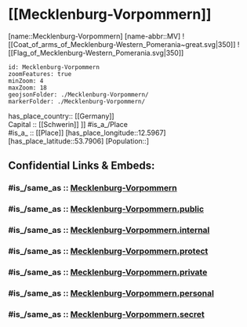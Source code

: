﻿---
archives_at: '[[_Standards/WikiData/WD~Q28737515]]'
area: 23174
BHCL_UUID: 1f2bf35e-5d93-49e4-bdd5-a86e453d7271
capital: '[[_Standards/WikiData/WD~Schwerin]]'
coat_of_arms: "[[_Standards/WikiData/WD~coat of arms of Mecklenburg-Vorpommern]]"
coat_of_arms_image: "http://commons.wikimedia.org/wiki/Special:FilePath/Coat%20of%20arms%20of%20Mecklenburg-Western%20Pomerania%20%28great%29.svg"
Commons_category: Mecklenburg-Vorpommern
Commons_gallery: Mecklenburg-Vorpommern
Confidential: public
contains_the_administrative_territorial_entity:
- '[[_Standards/WikiData/WD~Schwerin]]'
- '[[_Standards/WikiData/WD~Rostock]]'
- "[[_Standards/WikiData/WD~Nordwestmecklenburg District]]"
- "[[_Standards/WikiData/WD~Rostock District]]"
- "[[_Standards/WikiData/WD~Mecklenburgische Seenplatte District]]"
- "[[_Standards/WikiData/WD~Ludwigslust-Parchim District]]"
- "[[_Standards/WikiData/WD~Vorpommern-Rügen District]]"
- "[[_Standards/WikiData/WD~Vorpommern-Greifswald District]]"
coordinates_of_easternmost_point: "Point(14.416666666 53.333333333)"
coordinates_of_northernmost_point: "Point(13.433333333 54.683333333)"
coordinates_of_southernmost_point: "Point(11.383333333 53.1)"
coordinates_of_westernmost_point: "Point(10.6 53.366666666)"
coordinate_location: "Point(12.5 53.75)"
country: '[[_Standards/WikiData/WD~Germany]]'
detail_map:
- "http://commons.wikimedia.org/wiki/Special:FilePath/Mecklenburg-Vorpommern.gif"
- "http://commons.wikimedia.org/wiki/Special:FilePath/Mecklenburg-Vorpommern%2C%20administrative%20divisions%20-%20de%20-%20colored.svg"
Dewey_Decimal_Classification: 2--4317
economy_of_topic: "[[_Standards/WikiData/WD~economy of Mecklenburg-Western Pomerania]]"
elevation_above_sea_level: 0
executive_body: "[[_Standards/WikiData/WD~Government of Mecklenburg-Western Pomerania]]"
Facebook_username: mvtutgut
FIPS_10_4_countries_and_regions_: GM12
flag: "[[_Standards/WikiData/WD~flag of Mecklenburg-Vorpommern]]"
flag_image: "http://commons.wikimedia.org/wiki/Special:FilePath/Flag%20of%20Mecklenburg-Western%20Pomerania.svg"
follows: '[[_Standards/WikiData/WD~Mecklenburg]]'
geoshape: "http://commons.wikimedia.org/data/main/Data:Mecklenburg-Vorpommern.map"
German_regional_key: 13
HASC: DE.MV
has_id_wikidata: Q1196
has_time_started: 1990-10-03
head_of_government: "[[_Standards/WikiData/WD~Manuela Schwesig]]"
highest_judicial_authority: "[[_Standards/WikiData/WD~State Constitutional Court of Mecklenburg-Vorpommern]]"
highest_point: "[[_Standards/WikiData/WD~Helpt Hills]]"
history_of_topic: '[[_Standards/WikiData/WD~Q1516530]]'
image: "http://commons.wikimedia.org/wiki/Special:FilePath/Schwerin%20Castle%20Aerial%20View%20Island%20Luftbild%20Schweriner%20Schloss%20Insel%20See.jpg"
Image_Archive_Herder_Institute: Q1196
inception: 1990-10-03
Instagram_username: mvtutgut
instance_of: "[[_Standards/WikiData/WD~federated state of Germany]]"
isDeleted: false
ISO3166_2: DE-MV
ISO_3166_2_code: DE-MV
list_of_monuments: '[[_Standards/WikiData/WD~Q20754020]]'
located_in_or_next_to_body_of_water: "[[_Standards/WikiData/WD~Baltic Sea]]"
located_in_the_administrative_territorial_entity: '[[_Standards/WikiData/WD~Germany]]'
located_in_time_zone:
- "[[_Standards/WikiData/WD~UTC+01:00]]"
- "[[_Standards/WikiData/WD~UTC+02:00]]"
location:
- 53.7906
- 12.5967
location_map: "http://commons.wikimedia.org/wiki/Special:FilePath/Mecklenburg-Vorpommern%20location%20map.svg"
locator_map_image: "http://commons.wikimedia.org/wiki/Special:FilePath/Locator%20map%20Mecklenburg-Vorpommern%20in%20Germany.svg"
main_regulatory_text: "[[_Standards/WikiData/WD~Constitution of the State of Mecklenburg-Vorpommern]]"
motto: '[[_Standards/WikiData/WD~Q1284789]]'
motto_text: "MV tut gut."
native_label: Mecklenburg-Vorpommern
number_of_seats_in_assembly: 3
NUTS_code:
- DE8
- DE80
office_held_by_head_of_government: "[[_Standards/WikiData/WD~Minister-President of Mecklenburg-Vorpommern]]"
official_website: "https://www.mecklenburg-vorpommern.de/"
OmegaWiki_Defined_Meaning: 414538
page_banner: "http://commons.wikimedia.org/wiki/Special:FilePath/Ahlbeck%20banner%20Strand%20Seebruecke.jpg"
permanent_duplicated_item: '[[_Standards/WikiData/WD~Q25930012]]'
population: 1628378
relief_location_map: "http://commons.wikimedia.org/wiki/Special:FilePath/Mecklenburg-Vorpommern%20relief%20location%20map.jpg"
replaces:
- "[[_Standards/WikiData/WD~Schwerin District]]"
- "[[_Standards/WikiData/WD~Western Pomerania]]"
- "[[_Standards/WikiData/WD~Neubrandenburg District]]"
- "[[_Standards/WikiData/WD~Rostock District]]"
shares_border_with:
- "[[_Standards/WikiData/WD~West Pomeranian Voivodeship]]"
- '[[_Standards/WikiData/WD~Schleswig-Holstein]]'
- "[[_Standards/WikiData/WD~Lower Saxony]]"
- '[[_Standards/WikiData/WD~Brandenburg]]'
SpocWebEntityId: 36018
subreddit: MeckPomm
tags:
- geo/State
topic_s_main_category: '[[_Standards/WikiData/WD~Q56822973]]'
topic_s_main_Wikimedia_portal: "[[_Standards/WikiData/WD~Portal:Mecklenburg-Vorpommern]]"
type: State
WOEID: 2345492
---

# [[Mecklenburg-Vorpommern]] 

[name::Mecklenburg-Vorpommern] 
[name-abbr::MV] 
![[Coat_of_arms_of_Mecklenburg-Western_Pomerania~great.svg|350]] 
![[Flag_of_Mecklenburg-Western_Pomerania.svg|350]] 

```leaflet
id: Mecklenburg-Vorpommern
zoomFeatures: true 
minZoom: 4 
maxZoom: 18
geojsonFolder: ./Mecklenburg-Vorpommern/
markerFolder: ./Mecklenburg-Vorpommern/
```

has_place_country:: [[Germany]]  
Capital :: [[Schwerin]] ]] 
#is_a_/Place  
#is_a_ :: [[Place]] 
[has_place_longitude::12.5967] 
[has_place_latitude::53.7906] 
[Population::] 


## Confidential Links & Embeds: 

### #is_/same_as :: [Mecklenburg-Vorpommern](/_Standards/Earth/Continent/Europe/Europe~Central/Germany/Germany~East/Mecklenburg-Vorpommern.md) 

### #is_/same_as :: [Mecklenburg-Vorpommern.public](/_public/Earth/Continent/Europe/Europe~Central/Germany/Germany~East/Mecklenburg-Vorpommern.public.md) 

### #is_/same_as :: [Mecklenburg-Vorpommern.internal](/_internal/Earth/Continent/Europe/Europe~Central/Germany/Germany~East/Mecklenburg-Vorpommern.internal.md) 

### #is_/same_as :: [Mecklenburg-Vorpommern.protect](/_protect/Earth/Continent/Europe/Europe~Central/Germany/Germany~East/Mecklenburg-Vorpommern.protect.md) 

### #is_/same_as :: [Mecklenburg-Vorpommern.private](/_private/Earth/Continent/Europe/Europe~Central/Germany/Germany~East/Mecklenburg-Vorpommern.private.md) 

### #is_/same_as :: [Mecklenburg-Vorpommern.personal](/_personal/Earth/Continent/Europe/Europe~Central/Germany/Germany~East/Mecklenburg-Vorpommern.personal.md) 

### #is_/same_as :: [Mecklenburg-Vorpommern.secret](/_secret/Earth/Continent/Europe/Europe~Central/Germany/Germany~East/Mecklenburg-Vorpommern.secret.md)

